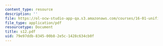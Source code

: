 ```yaml
---
content_type: resource
description: ''
file: https://ol-ocw-studio-app-qa.s3.amazonaws.com/courses/16-01-unified-engineering-i-ii-iii-iv-fall-2005-spring-2006/79e97ddb834500b82e5c1428c634cb0f_s12.pdf
file_type: application/pdf
resourcetype: Document
title: s12.pdf
uid: 79e97ddb-8345-00b8-2e5c-1428c634cb0f
---
```

